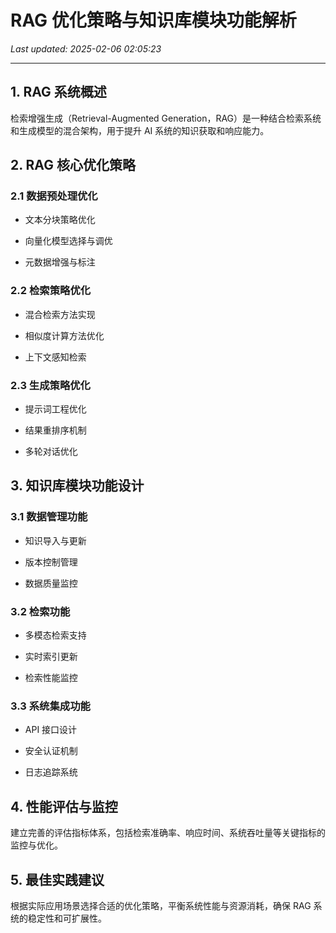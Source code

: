 # RAG 优化策略与知识库模块功能解析

_Last updated: 2025-02-06 02:05:23_

---

## 1. RAG 系统概述


检索增强生成（Retrieval-Augmented Generation，RAG）是一种结合检索系统和生成模型的混合架构，用于提升 AI 系统的知识获取和响应能力。


## 2. RAG 核心优化策略


### 2.1 数据预处理优化


- 文本分块策略优化

- 向量化模型选择与调优

- 元数据增强与标注

### 2.2 检索策略优化


- 混合检索方法实现

- 相似度计算方法优化

- 上下文感知检索

### 2.3 生成策略优化


- 提示词工程优化

- 结果重排序机制

- 多轮对话优化

## 3. 知识库模块功能设计


### 3.1 数据管理功能


- 知识导入与更新

- 版本控制管理

- 数据质量监控

### 3.2 检索功能


- 多模态检索支持

- 实时索引更新

- 检索性能监控

### 3.3 系统集成功能


- API 接口设计

- 安全认证机制

- 日志追踪系统

## 4. 性能评估与监控


建立完善的评估指标体系，包括检索准确率、响应时间、系统吞吐量等关键指标的监控与优化。


## 5. 最佳实践建议


根据实际应用场景选择合适的优化策略，平衡系统性能与资源消耗，确保 RAG 系统的稳定性和可扩展性。

